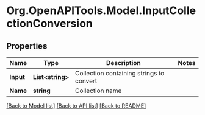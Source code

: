 # Org.OpenAPITools.Model.InputCollectionConversion
## Properties

Name | Type | Description | Notes
------------ | ------------- | ------------- | -------------
**Input** | **List&lt;string&gt;** | Collection containing strings to convert | 
**Name** | **string** | Collection name | 

[[Back to Model list]](../README.md#documentation-for-models) [[Back to API list]](../README.md#documentation-for-api-endpoints) [[Back to README]](../README.md)

